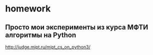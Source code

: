 # homework

## Просто мои эксперименты из курса МФТИ алгоритмы на Python

http://judge.mipt.ru/mipt_cs_on_python3/


